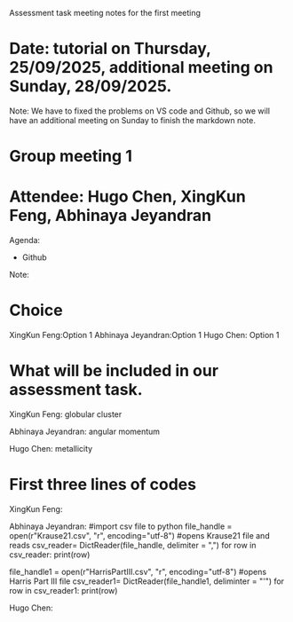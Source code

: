 Assessment task meeting notes for the first meeting
# Date: tutorial on Thursday, 25/09/2025, additional meeting on Sunday, 28/09/2025.
Note: We have to fixed the problems on VS code and Github, so we will have an additional meeting on Sunday to finish the markdown note.
# Group meeting 1 
# Attendee: Hugo Chen, XingKun Feng, Abhinaya Jeyandran

Agenda:
- Github

Note:
# Choice
XingKun Feng:Option 1
Abhinaya Jeyandran:Option 1
Hugo Chen: Option 1

# What will be included in our assessment task.
XingKun Feng: globular cluster


Abhinaya Jeyandran: angular momentum


Hugo Chen: metallicity


# First three lines of codes
XingKun Feng:


Abhinaya Jeyandran:
#import csv file to python 
file_handle = open(r"Krause21.csv", "r", encoding="utf-8") #opens Krause21 file and reads
csv_reader= DictReader(file_handle, delimiter = ",")
for row in csv_reader:
  print(row)

file_handle1 = open(r"HarrisPartIII.csv", "r", encoding="utf-8") #opens Harris Part III file
csv_reader1=  DictReader(file_handle1, deliminter = "'")
for row in csv_reader1:
  print(row)


Hugo Chen:
